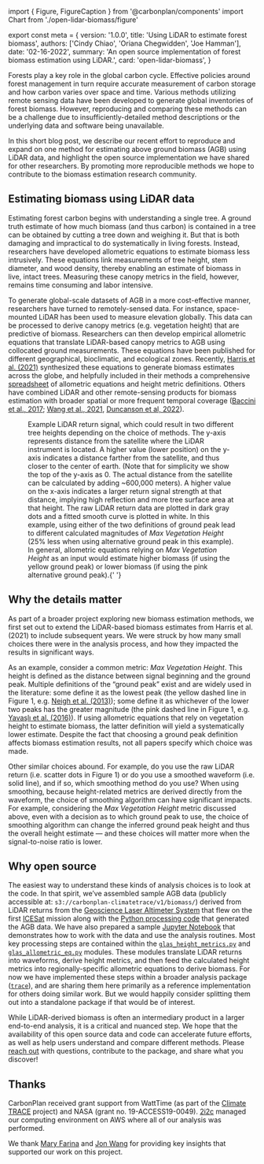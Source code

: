 import { Figure, FigureCaption } from '@carbonplan/components'
import Chart from './open-lidar-biomass/figure'

export const meta = {
  version: '1.0.0',
  title: 'Using LiDAR to estimate forest biomass',
  authors: ['Cindy Chiao', 'Oriana Chegwidden', 'Joe Hamman'],
  date: '02-16-2022',
  summary:
    'An open source implementation of forest biomass estimation using LiDAR.',
  card: 'open-lidar-biomass',
}

Forests play a key role in the global carbon cycle. Effective policies around forest management in turn require accurate measurement of carbon storage and how carbon varies over space and time. Various methods utilizing remote sensing data have been developed to generate global inventories of forest biomass. However, reproducing and comparing these methods can be a challenge due to insufficiently-detailed method descriptions or the underlying data and software being unavailable.

In this short blog post, we describe our recent effort to reproduce and expand on one method for estimating above ground biomass (AGB) using LiDAR data, and highlight the open source implementation we have shared for other researchers. By promoting more reproducible methods we hope to contribute to the biomass estimation research community.

## Estimating biomass using LiDAR data

Estimating forest carbon begins with understanding a single tree. A ground truth estimate of how much biomass (and thus carbon) is contained in a tree can be obtained by cutting a tree down and weighing it. But that is both damaging and impractical to do systematically in living forests. Instead, researchers have developed allometric equations to estimate biomass less intrusively. These equations link measurements of tree height, stem diameter, and wood density, thereby enabling an estimate of biomass in live, intact trees. Measuring these canopy metrics in the field, however, remains time consuming and labor intensive.

To generate global-scale datasets of AGB in a more cost-effective manner, researchers have turned to remotely-sensed data. For instance, space-mounted LiDAR has been used to measure elevation globally. This data can be processed to derive canopy metrics (e.g. vegetation height) that are predictive of biomass. Researchers can then develop empirical allometric equations that translate LiDAR-based canopy metrics to AGB using collocated ground measurements. These equations have been published for different geographical, bioclimatic, and ecological zones.
Recently, [Harris et al. (2021)](https://doi.org/10.1038/s41558-020-00976-6) synthesized these equations to generate biomass estimates across the globe, and helpfully included in their methods a comprehensive [spreadsheet](https://static-content.springer.com/esm/art%3A10.1038%2Fs41558-020-00976-6/MediaObjects/41558_2020_976_MOESM3_ESM.xlsx) of allometric equations and height metric definitions. Others have combined LiDAR and other remote-sensing products for biomass estimation with broader spatial or more frequent temporal coverage ([Baccini et al., 2017](https://doi.org/10.1126/science.aam5962); [Wang et al., 2021](https://doi.org/10.1038/s41558-021-01027-4), [Duncanson et al, 2022](https://doi.org/10.1016/j.rse.2021.112845)).

<Figure>
  <Chart />
  <FigureCaption number={1}>
    Example LiDAR return signal, which could result in two different tree heights
    depending on the choice of methods. The y-axis represents distance from the
    satellite where the LiDAR instrument is located. A higher value (lower
    position) on the y-axis indicates a distance farther from the satellite, and
    thus closer to the center of earth. (Note that for simplicity we show the top
    of the y-axis as 0. The actual distance from the satellite can be calculated
    by adding ~600,000 meters). A higher value on the x-axis indicates a larger
    return signal strength at that distance, implying high reflection and more
    tree surface area at that height. The raw LiDAR return data are plotted in
    dark gray dots and a fitted smooth curve is plotted in white. In this example,
    using either of the two definitions of ground peak lead to different
    calculated magnitudes of <i>Max Vegetation Height</i> (25% less when using
    alternative ground peak in this example). In general, allometric equations
    relying on <i>Max Vegetation Height</i> as an input would estimate higher
    biomass (if using the yellow ground peak) or lower biomass (if using the pink
    alternative ground peak).{' '}
  </FigureCaption>
</Figure>

## Why the details matter

As part of a broader project exploring new biomass estimation methods, we first set out to extend the LiDAR-based biomass estimates from Harris et al. (2021) to include subsequent years. We were struck by how many small choices there were in the analysis process, and how they impacted the results in significant ways.

As an example, consider a common metric: _Max Vegetation Height_. This height is defined as the distance between signal beginning and the ground peak. Multiple definitions of the “ground peak” exist and are widely used in the literature: some define it as the lowest peak (the yellow dashed line in Figure 1, e.g. [Neigh et al. (2013)](https://doi.org/10.1016/j.rse.2013.06.019)); some define it as whichever of the lower two peaks has the greater magnitude (the pink dashed line in Figure 1, e.g. [Yavaşlı et al. (2016)](https://doi.org/10.1016/j.rsase.2016.11.004)). If using allometric equations that rely on vegetation height to estimate biomass, the latter definition will yield a systematically lower estimate. Despite the fact that choosing a ground peak definition affects biomass estimation results, not all papers specify which choice was made.

Other similar choices abound. For example, do you use the raw LiDAR return (i.e. scatter dots in Figure 1) or do you use a smoothed waveform (i.e. solid line), and if so, which smoothing method do you use? When using smoothing, because height-related metrics are derived directly from the waveform, the choice of smoothing algorithm can have significant impacts. For example, considering the _Max Vegetation Height_ metric discussed above, even with a decision as to which ground peak to use, the choice of smoothing algorithm can change the inferred ground peak height and thus the overall height estimate — and these choices will matter more when the signal-to-noise ratio is lower.

## Why open source

The easiest way to understand these kinds of analysis choices is to look at the code. In that spirit, we’ve assembled sample AGB data (publicly accessible at: `s3://carbonplan-climatetrace/v1/biomass/`) derived from LiDAR returns from the [Geoscience Laser Altimeter System](https://icesat.gsfc.nasa.gov/icesat/glas.php) that flew on the first [ICESat](https://www.nasa.gov/mission_pages/icesat/) mission along with the [Python processing code](https://github.com/carbonplan/trace/tree/main/carbonplan_trace/v1) that generated the AGB data. We have also prepared a sample [Jupyter Notebook](https://github.com/carbonplan/trace/blob/main/notebooks/lidar_blog_sample_notebook.ipynb) that demonstrates how to work with the data and use the analysis routines. Most key processing steps are contained within the [`glas_height_metrics.py`](https://github.com/carbonplan/trace/blob/main/carbonplan_trace/v1/glas_height_metrics.py) and [`glas_allometric_eq.py`](https://github.com/carbonplan/trace/blob/main/carbonplan_trace/v1/glas_allometric_eq.py) modules. These modules translate LiDAR returns into waveforms, derive height metrics, and then feed the calculated height metrics into regionally-specific allometric equations to derive biomass. For now we have implemented these steps within a broader analysis package ([`trace`](https://github.com/carbonplan/trace)), and are sharing them here primarily as a reference implementation for others doing similar work. But we would happily consider splitting them out into a standalone package if that would be of interest.

While LiDAR-derived biomass is often an intermediary product in a larger end-to-end analysis, it is a critical and nuanced step. We hope that the availability of this open source data and code can accelerate future efforts, as well as help users understand and compare different methods. Please [reach out](https://github.com/carbonplan/trace/issues/new/) with questions, contribute to the package, and share what you discover!

## Thanks

CarbonPlan received grant support from WattTime (as part of the [Climate TRACE](https://www.climatetrace.org/) project) and NASA (grant no. 19-ACCESS19-0049). [2i2c](https://2i2c.org/) managed our computing environment on AWS where all of our analysis was performed.

We thank [Mary Farina](https://www.woodwellclimate.org/staff/mary-farina/) and [Jon Wang](https://www.jonwangetal.com/) for providing key insights that supported our work on this project.
